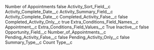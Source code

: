 <?xml version="1.0" encoding="UTF-8"?>
<CustomMetadata xmlns="http://soap.sforce.com/2006/04/metadata" xmlns:xsi="http://www.w3.org/2001/XMLSchema-instance" xmlns:xsd="http://www.w3.org/2001/XMLSchema">
    <label>Number of Appointments</label>
    <protected>false</protected>
    <values>
        <field>Activity_Sort_Field__c</field>
        <value xsi:type="xsd:string">Activity_Complete_Date__c</value>
    </values>
    <values>
        <field>Activity_Summary_Field__c</field>
        <value xsi:type="xsd:string">Activity_Complete_Date__c</value>
    </values>
    <values>
        <field>Completed_Activity_False__c</field>
        <value xsi:type="xsd:boolean">false</value>
    </values>
    <values>
        <field>Completed_Activity_Only__c</field>
        <value xsi:type="xsd:boolean">true</value>
    </values>
    <values>
        <field>Extra_Conditions_Field_Names__c</field>
        <value xsi:type="xsd:string">Appointment__c</value>
    </values>
    <values>
        <field>Extra_Conditions_Field_Values__c</field>
        <value xsi:type="xsd:string">True</value>
    </values>
    <values>
        <field>Inactive__c</field>
        <value xsi:type="xsd:boolean">false</value>
    </values>
    <values>
        <field>Opportunity_Field__c</field>
        <value xsi:type="xsd:string">Number_of_Appointments__c</value>
    </values>
    <values>
        <field>Pending_Activity_False__c</field>
        <value xsi:type="xsd:boolean">false</value>
    </values>
    <values>
        <field>Pending_Activity_Only__c</field>
        <value xsi:type="xsd:boolean">false</value>
    </values>
    <values>
        <field>Summary_Type__c</field>
        <value xsi:type="xsd:string">Count</value>
    </values>
    <values>
        <field>Type__c</field>
        <value xsi:nil="true"/>
    </values>
</CustomMetadata>

